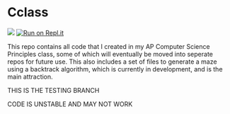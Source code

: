 # Cclass
![](https://travis-ci.org/idosyncrasi/MovingHelper.svg?branch=master)     [![Run on Repl.it](https://repl.it/badge/github/idosyncrasi/Cclass)](https://repl.it/github/idosyncrasi/Cclass)

This repo contains all code that I created in my AP Computer Science Principles class, some of which will eventually be moved into seperate repos for future use. This also includes a set of files to generate a maze using a backtrack algorithm, which is currently in development, and is the main attraction.

THIS IS THE TESTING BRANCH

CODE IS UNSTABLE AND MAY NOT WORK

